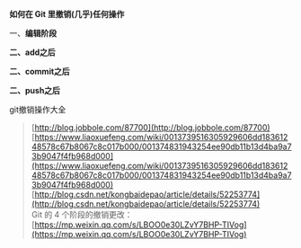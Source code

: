 **如何在 Git 里撤销\(几乎\)任何操作**

一、**编辑阶段**

**二、add之后**

**二、commit之后**

**二、push之后**

git撤销操作大全

> [http://blog.jobbole.com/87700](http://blog.jobbole.com/87700)  
> [https://www.liaoxuefeng.com/wiki/0013739516305929606dd18361248578c67b8067c8c017b000/001374831943254ee90db11b13d4ba9a73b9047f4fb968d000](https://www.liaoxuefeng.com/wiki/0013739516305929606dd18361248578c67b8067c8c017b000/001374831943254ee90db11b13d4ba9a73b9047f4fb968d000)  
> [http://blog.csdn.net/kongbaidepao/article/details/52253774](http://blog.csdn.net/kongbaidepao/article/details/52253774)  
> Git 的 4 个阶段的撤销更改：[https://mp.weixin.qq.com/s/LBOO0e30LZvY7BHP-TIVog](https://mp.weixin.qq.com/s/LBOO0e30LZvY7BHP-TIVog)



